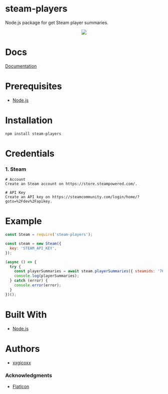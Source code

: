 # steam-players
Node.js package for get Steam player summaries.

<p align="center">
  <img src="https://i.imgur.com/sJWX3Q5.png">
</p>

# Docs
[Documentation](https://partner.steamgames.com/doc/webapi/ISteamUser#GetPlayerSummaries)

# Prerequisites
* [Node.js](https://nodejs.org/en/)

# Installation
````
npm install steam-players
````

# Credentials
### 1. Steam
````
# Account
Create an Steam account on https://store.steampowered.com/.

# API Key
Create an API key on https://steamcommunity.com/login/home/?goto=%2Fdev%2Fapikey.
````

# Example
```javascript
const Steam = require('steam-players');

const steam = new Steam({
  key: 'STEAM_API_KEY',
});

(async () => {
  try {
    const playerSummaries = await steam.playerSummaries({ steamids: '76561198027639832' });
    console.log(playerSummaries);
  } catch (error) {
    console.error(error);
  }
})();
```

# Built With
* [Node.js](https://nodejs.org/en/)

# Authors
* [xxgicoxx](https://github.com/xxgicoxx)

### Acknowledgments
* [FlatIcon](https://www.flaticon.com/)
